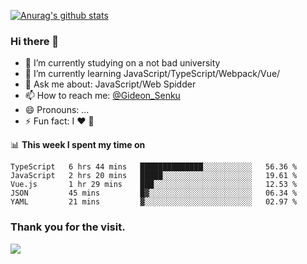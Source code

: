 [![Anurag's github stats](https://github-readme-stats.vercel.app/api?username=gideonsenku)](https://github.com/anuraghazra/github-readme-stats)
### Hi there 👋
- 🔭 I’m currently studying on a not bad university 
- 🌱 I’m currently learning JavaScript/TypeScript/Webpack/Vue/
- 💬 Ask me about: JavaScript/Web Spidder 
- 📫 How to reach me: [@Gideon_Senku](https://t.me/Gideon_Senku)
- 😄 Pronouns: ...
- ⚡ Fun fact: I ❤️ 🎵

📊 **This week I spent my time on**
<!--START_SECTION:waka-->
```text
TypeScript   6 hrs 44 mins   ██████████████░░░░░░░░░░░   56.36 % 
JavaScript   2 hrs 20 mins   █████░░░░░░░░░░░░░░░░░░░░   19.61 % 
Vue.js       1 hr 29 mins    ███░░░░░░░░░░░░░░░░░░░░░░   12.53 % 
JSON         45 mins         █▓░░░░░░░░░░░░░░░░░░░░░░░   06.34 % 
YAML         21 mins         ▓░░░░░░░░░░░░░░░░░░░░░░░░   02.97 % 
```
<!--END_SECTION:waka-->


### Thank you for the visit.
![](http://profile-counter.glitch.me/gideonsenku/count.svg)
<!--
**GideonSenku/GideonSenku** is a ✨ _special_ ✨ repository because its `README.md` (this file) appears on your GitHub profile.

Here are some ideas to get you started:

- 🔭 I’m currently working on ...
- 🌱 I’m currently learning ...
- 👯 I’m looking to collaborate on ...
- 🤔 I’m looking for help with ...
- 💬 Ask me about ...
- 📫 How to reach me: ...
- 😄 Pronouns: ...
- ⚡ Fun fact: ...
-->

